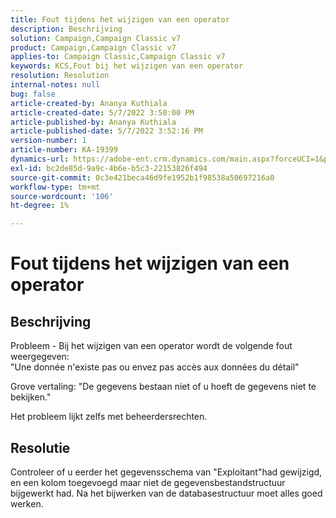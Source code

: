 ```yaml
---
title: Fout tijdens het wijzigen van een operator
description: Beschrijving
solution: Campaign,Campaign Classic v7
product: Campaign,Campaign Classic v7
applies-to: Campaign Classic,Campaign Classic v7
keywords: KCS,Fout bij het wijzigen van een operator
resolution: Resolution
internal-notes: null
bug: false
article-created-by: Ananya Kuthiala
article-created-date: 5/7/2022 3:50:00 PM
article-published-by: Ananya Kuthiala
article-published-date: 5/7/2022 3:52:16 PM
version-number: 1
article-number: KA-19399
dynamics-url: https://adobe-ent.crm.dynamics.com/main.aspx?forceUCI=1&pagetype=entityrecord&etn=knowledgearticle&id=6cf19855-1dce-ec11-a7b5-0022480a8e40
exl-id: bc2de85d-9a9c-4b6e-b5c3-22153826f494
source-git-commit: 0c3e421beca46d9fe1952b1f98538a50697216a0
workflow-type: tm+mt
source-wordcount: '106'
ht-degree: 1%

---
```


# Fout tijdens het wijzigen van een operator

## Beschrijving

Probleem - Bij het wijzigen van een operator wordt de volgende fout weergegeven:<br>
&quot;Une donnée n&#39;existe pas ou envez pas accès aux données du détail&quot;

Grove vertaling: &quot;De gegevens bestaan niet of u hoeft de gegevens niet te bekijken.&quot;

Het probleem lijkt zelfs met beheerdersrechten.


## Resolutie


Controleer of u eerder het gegevensschema van &quot;Exploitant&quot;had gewijzigd, en een kolom toegevoegd maar niet de gegevensbestandstructuur bijgewerkt had. Na het bijwerken van de databasestructuur moet alles goed werken.
